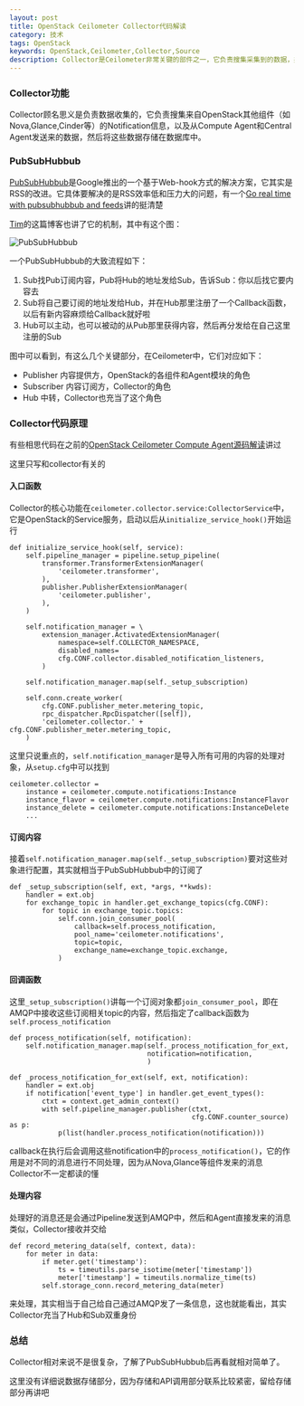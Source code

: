 ```yaml
---
layout: post
title: OpenStack Ceilometer Collector代码解读
category: 技术
tags: OpenStack
keywords: OpenStack,Ceilometer,Collector,Source
description: Collector是Ceilometer非常关键的部件之一，它负责搜集采集到的数据，并将其存储到数据库中。它基于PubSubHubbub实现，和agent部件一起实现了数据采集和订阅功能
---
```


### Collector功能
Collector顾名思义是负责数据收集的，它负责搜集来自OpenStack其他组件（如Nova,Glance,Cinder等）的Notification信息，以及从Compute Agent和Central Agent发送来的数据，然后将这些数据存储在数据库中。

### PubSubHubbub
[PubSubHubbub](https://code.google.com/p/pubsubhubbub/)是Google推出的一个基于Web-hook方式的解决方案，它其实是RSS的改进。它具体要解决的是RSS效率低和压力大的问题，有一个[Go real time with pubsubhubbub and feeds](http://www.slideshare.net/devseed/go-real-time-with-pubsubhubbub-and-feeds)讲的挺清楚

[Tim](http://timyang.net/web/pubsubhubbub/)的这篇博客也讲了它的机制，其中有这个图：

![PubSubHubbub](http://yansu-uploads.stor.sinaapp.com/imgs/pubsubhubbub.png)


一个PubSubHubbub的大致流程如下：

1. Sub找Pub订阅内容，Pub将Hub的地址发给Sub，告诉Sub：你以后找它要内容去
2. Sub将自己要订阅的地址发给Hub，并在Hub那里注册了一个Callback函数，以后有新内容麻烦给Callback就好啦
3. Hub可以主动，也可以被动的从Pub那里获得内容，然后再分发给在自己这里注册的Sub

图中可以看到，有这么几个关键部分，在Ceilometer中，它们对应如下：

- Publisher 内容提供方，OpenStack的各组件和Agent模块的角色
- Subscriber 内容订阅方，Collector的角色
- Hub 中转，Collector也充当了这个角色

### Collector代码原理
有些相思代码在之前的[OpenStack Ceilometer Compute Agent源码解读](/2013/06/11/hacking-in-openstack-ceilometer-compute-agent.html)讲过

这里只写和collector有关的

#### 入口函数
Collector的核心功能在`ceilometer.collector.service:CollectorService`中，它是OpenStack的Service服务，启动以后从`initialize_service_hook()`开始运行

    def initialize_service_hook(self, service):
        self.pipeline_manager = pipeline.setup_pipeline(
            transformer.TransformerExtensionManager(
                'ceilometer.transformer',
            ),
            publisher.PublisherExtensionManager(
                'ceilometer.publisher',
            ),
        )

        self.notification_manager = \
            extension_manager.ActivatedExtensionManager(
                namespace=self.COLLECTOR_NAMESPACE,
                disabled_names=
                cfg.CONF.collector.disabled_notification_listeners,
            )

        self.notification_manager.map(self._setup_subscription)

        self.conn.create_worker(
            cfg.CONF.publisher_meter.metering_topic,
            rpc_dispatcher.RpcDispatcher([self]),
            'ceilometer.collector.' + cfg.CONF.publisher_meter.metering_topic,
        )

这里只说重点的，`self.notification_manager`是导入所有可用的内容的处理对象，从`setup.cfg`中可以找到

    ceilometer.collector =
        instance = ceilometer.compute.notifications:Instance
        instance_flavor = ceilometer.compute.notifications:InstanceFlavor
        instance_delete = ceilometer.compute.notifications:InstanceDelete
        ...

#### 订阅内容

接着`self.notification_manager.map(self._setup_subscription)`要对这些对象进行配置，其实就相当于PubSubHubbub中的订阅了

    def _setup_subscription(self, ext, *args, **kwds):
        handler = ext.obj
        for exchange_topic in handler.get_exchange_topics(cfg.CONF):
            for topic in exchange_topic.topics:
                self.conn.join_consumer_pool(
                    callback=self.process_notification,
                    pool_name='ceilometer.notifications',
                    topic=topic,
                    exchange_name=exchange_topic.exchange,
                )

#### 回调函数

这里`_setup_subscription()`讲每一个订阅对象都`join_consumer_pool`，即在AMQP中接收这些订阅相关topic的内容，然后指定了callback函数为`self.process_notification`

    def process_notification(self, notification):
        self.notification_manager.map(self._process_notification_for_ext,
                                      notification=notification,
                                      )
    
    def _process_notification_for_ext(self, ext, notification):
        handler = ext.obj
        if notification['event_type'] in handler.get_event_types():
            ctxt = context.get_admin_context()
            with self.pipeline_manager.publisher(ctxt,
                                                 cfg.CONF.counter_source) as p:
                p(list(handler.process_notification(notification)))

callback在执行后会调用这些notification中的`process_notification()`，它的作用是对不同的消息进行不同处理，因为从Nova,Glance等组件发来的消息Collector不一定都读的懂

#### 处理内容

处理好的消息还是会通过Pipeline发送到AMQP中，然后和Agent直接发来的消息类似，Collector接收并交给

    def record_metering_data(self, context, data):
        for meter in data:
            if meter.get('timestamp'):
                ts = timeutils.parse_isotime(meter['timestamp'])
                meter['timestamp'] = timeutils.normalize_time(ts)
            self.storage_conn.record_metering_data(meter)

来处理，其实相当于自己给自己通过AMQP发了一条信息，这也就能看出，其实Collector充当了Hub和Sub双重身份

### 总结
Collector相对来说不是很复杂，了解了PubSubHubbub后再看就相对简单了。

这里没有详细说数据存储部分，因为存储和API调用部分联系比较紧密，留给存储部分再讲吧




